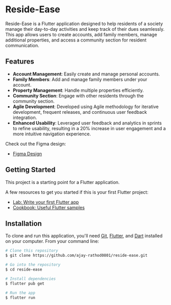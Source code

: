 # Reside-Ease

Reside-Ease is a Flutter application designed to help residents of a society manage their day-to-day activities and keep track of their dues seamlessly. This app allows users to create accounts, add family members, manage additional properties, and access a community section for resident communication.

## Features

- **Account Management**: Easily create and manage personal accounts.
- **Family Members**: Add and manage family members under your account.
- **Property Management**: Handle multiple properties efficiently.
- **Community Section**: Engage with other residents through the community section.
- **Agile Development**: Developed using Agile methodology for iterative development, frequent releases, and continuous user feedback integration.
- **Enhanced Usability**: Leveraged user feedback and analytics in sprints to refine usability, resulting in a 20% increase in user engagement and a more intuitive navigation experience.

Check out the Figma design:
- [Figma Design](https://www.figma.com/proto/gmCsLOzeeJdidsstkh93Vx/Reside-Ease?page-id=232%3A6900&type=design&node-id=232-9643&viewport=598%2C495%2C0.1&t=dYnbmYxm0diqEpnF-1&scaling=scale-down&starting-point-node-id=232%3A9643)


## Getting Started

This project is a starting point for a Flutter application.

A few resources to get you started if this is your first Flutter project:

- [Lab: Write your first Flutter app](https://docs.flutter.dev/get-started/codelab)
- [Cookbook: Useful Flutter samples](https://docs.flutter.dev/cookbook)

## Installation

To clone and run this application, you'll need [Git](https://git-scm.com), [Flutter](https://flutter.dev), and [Dart](https://dart.dev) installed on your computer. From your command line:

```bash
# Clone this repository
$ git clone https://github.com/ajay-rathod0801/reside-ease.git

# Go into the repository
$ cd reside-ease

# Install dependencies
$ flutter pub get

# Run the app
$ flutter run
